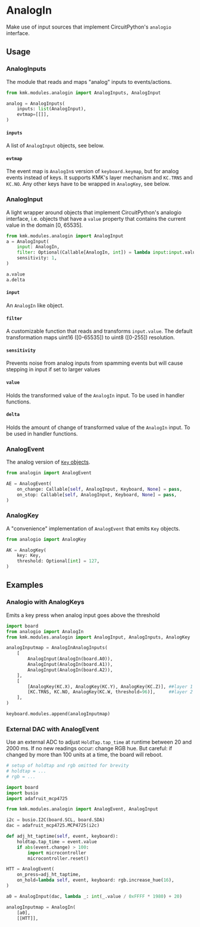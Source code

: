 # AnalogIn

Make use of input sources that implement CircuitPython's `analogio` interface.

## Usage

### AnalogInputs 

The module that reads and maps "analog" inputs to events/actions.

```python
from kmk.modules.analogin import AnalogInputs, AnalogInput

analog = AnalogInputs(
    inputs: list(AnalogInput),
    evtmap=[[]],
)
```

#### `inputs`

A list of `AnalogInput` objects, see below.

#### `evtmap`

The event map is `AnalogIn`s version of `keyboard.keymap`, but for analog events
instead of keys.
It supports KMK's layer mechanism and `KC.TRNS` and `KC.NO`.
Any other keys have to be wrapped in `AnalogKey`, see below.

### AnalogInput

A light wrapper around objects that implement CircuitPython's analogio
interface, i.e. objects that have a `value` property that contains the current
value in the domain [0, 65535].

```python
from kmk.modules.analogin import AnalogInput
a = AnalogInput(
    input: AnalogIn,
    filter: Optional(Callable[AnalogIn, int]) = lambda input:input.value>>8,
    sensitivity: 1,
)

a.value
a.delta

```

#### `input`

An `AnalogIn` like object.

#### `filter`

A customizable function that reads and transforms `input.value`.
The default transformation maps uint16 ([0-65535]) to uint8 ([0-255]) resolution.

#### `sensitivity`
Prevents noise from analog inputs from spamming events but will cause stepping
in input if set to larger values

#### `value`

Holds the transformed value of the `AnalogIn` input.
To be used in handler functions.

#### `delta`

Holds the amount of change of transformed value of the `AnalogIn` input.
To be used in handler functions.


### AnalogEvent

The analog version of [`Key` objects](keys.md).

```python
from analogin import AnalogEvent

AE = AnalogEvent(
    on_change: Callable[self, AnalogInput, Keyboard, None] = pass,
    on_stop: Callable[self, AnalogInput, Keyboard, None] = pass,
)
```

### AnalogKey

A "convenience" implementation of `AnalogEvent` that emits `Key` objects.

```python
from analogio import AnalogKey

AK = AnalogKey(
    key: Key,
    threshold: Optional[int] = 127,
)
```

## Examples

### Analogio with AnalogKeys
Emits a key press when analog input goes above the threshold

```python
import board
from analogio import AnalogIn
from kmk.modules.analogin import AnalogInput, AnalogInputs, AnalogKey

analogInputmap = AnalogInAnalogInputs(
    [
        AnalogInput(AnalogIn(board.A0)),
        AnalogInput(AnalogIn(board.A1)),
        AnalogInput(AnalogIn(board.A2)),
    ],
    [
        [AnalogKey(KC.X), AnalogKey(KC.Y), AnalogKey(KC.Z)], ##layer 1
        [KC.TRNS, KC.NO, AnalogKey(KC.W, threshold=96)],     ##layer 2
    ],
)

keyboard.modules.append(analogInputmap)
```

### External DAC with AnalogEvent

Use an external ADC to adjust `HoldTap.tap_time` at runtime between 20 and 2000 ms.
If no new readings occur: change RGB hue.
But careful: if changed by more than 100 units at a time, the board will reboot.

```python
# setup of holdtap and rgb omitted for brevity
# holdtap = ...
# rgb = ...

import board
import busio
import adafruit_mcp4725

from kmk.modules.analogin import AnalogEvent, AnalogInput

i2c = busio.I2C(board.SCL, board.SDA)
dac = adafruit_mcp4725.MCP4725(i2c)

def adj_ht_taptime(self, event, keyboard):
    holdtap.tap_time = event.value
    if abs(event.change) > 100:
        import microcontroller
        microcontroller.reset()

HTT = AnalogEvent(
    on_press=adj_ht_taptime,
    on_hold=lambda self, event, keyboard: rgb.increase_hue(16),
)

a0 = AnalogInput(dac, lambda _: int(_.value / 0xFFFF * 1980) + 20)

analogInputmap = AnalogIn(
    [a0],
    [[HTT]],
```
